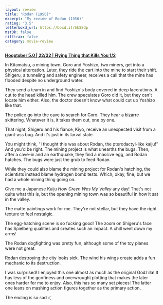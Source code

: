 ```yaml
---
layout: review
title: "Rodan (1956)"
excerpt: "My review of Rodan (1956)"
rating: "3.5"
letterboxd_url: https://boxd.it/6kSSdp
mst3k: false
rifftrax: false
category: movie-review
---
```


<b><a href="https://boxd.it/pRFMi/detail" title="Hooptober 5.0 | 22/32 | Flying Thing that Kills You 1/2" target="_blank" rel="noopener">Hooptober 5.0 | 22/32 | Flying Thing that Kills You 1/2</a></b>

In Kitamatsu, a mining town, Goro and Yoshizo, two miners, get into a physical altercation. Later, they ride the cart into the mine to start their shift. Shigeru, a tunneling and safety engineer, receives a call that the mine has flooded despite no underground water.

They send a team in and find Yoshizo's body covered in deep lacerations. A cut to the head killed him. The crew speculates Goro did it, but they can't locate him either. Also, the doctor doesn't know what could cut up Yoshizo like that.

The police go into the cave to search for Goro. They hear a bizarre skittering. Whatever it is, it takes them out, one by one.

That night, Shigeru and his fiance, Kiyo, receive an unexpected visit from a giant-ass bug. And it's just in its larval state.

You might think, "I thought this was about Rodan, the pterodactyl-like kaiju!" And you'd be right. The mining project is what unearths the bugs. Then, after a cave-in and an earthquake, they find a massive egg, and Rodan hatches. The bugs were just the grub to feed Rodan.

While they could also blame the mining project for Rodan's hatching, the scientists instead blame hydrogen bomb tests. Which, okay, fine, but we had a whole mining thing going on.

Give me a Japanese Kaiju <i>How Green Was My Valley</i> any day! That's not quite what this is, but the opening mining town was so beautiful in how it sat in the valley.

The matte paintings work for me. They're not stellar, but they have the right texture to feel nostalgic.

The egg-hatching scene is so fucking good! The zoom on Shigeru's face has Spielberg qualities and creates such an impact. A chill went down my arms!

The Rodan dogfighting was pretty fun, although some of the toy planes were not great.

Rodan destroying the city looks sick. The wind his wings create adds a fun mechanic to its destruction.

I was surprised! I enjoyed this one almost as much as the original Godzilla! It has less of the goofiness and overwrought plotting that makes the later ones harder for me to enjoy. Also, this has so many set pieces! The latter one leans on mashing action figures together as the primary action.

The ending is so sad :(
